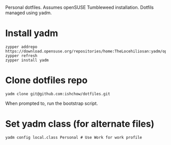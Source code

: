 Personal dotfiles. Assumes openSUSE Tumbleweed installation. Dotfils managed using yadm.

# Install yadm

```
zypper addrepo https://download.opensuse.org/repositories/home:TheLocehiliosan:yadm/openSUSE_Tumbleweed/home:TheLocehiliosan:yadm.repo
zypper refresh
zypper install yadm
```

# Clone dotfiles repo

```
yadm clone git@github.com:ishchow/dotfiles.git
```

When prompted to, run the bootstrap script.

# Set yadm class (for alternate files)

```
yadm config local.class Personal # Use Work for work profile
```
